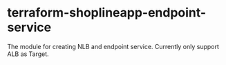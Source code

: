 # terraform-shoplineapp-endpoint-service
The module for creating NLB and endpoint service. Currently only support ALB as Target.
